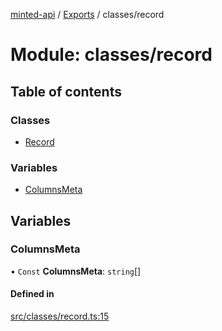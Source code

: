 [minted-api](../README.md) / [Exports](../modules.md) / classes/record

# Module: classes/record

## Table of contents

### Classes

- [Record](../classes/classes_record.Record.md)

### Variables

- [ColumnsMeta](classes_record.md#columnsmeta)

## Variables

### ColumnsMeta

• `Const` **ColumnsMeta**: `string`[]

#### Defined in

[src/classes/record.ts:15](https://github.com/ianzepp/minted-api-ts/blob/ce6db2f/src/classes/record.ts#L15)
